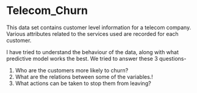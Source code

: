 # Telecom_Churn
This data set contains customer level information for a telecom company. Various attributes related to the services used are recorded for each customer.

I have tried to understand the behaviour of the data, along with what predictive model works the best. We tried to answer these 3 questions-
1. Who are the customers more likely to churn?
2. What are the relations between some of the variables.!
3. What actions can be taken to stop them from leaving?
